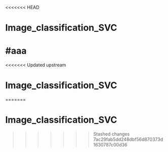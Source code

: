 <<<<<<< HEAD
# Image_classification_SVC
#aaa
=======
<<<<<<< Updated upstream
# Image_classification_SVC
=======
# Image_classification_SVC
>>>>>>> Stashed changes
>>>>>>> 7ac29fab5dd248dbf56d870373d1630787c00d36
